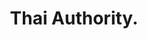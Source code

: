 ---
layout: project
title: Thai Authority.
deliverables: Art Direction, Brand Strategy, Logo & Corporate Identity, Website Design, Signage Design, Illustrations
description: Working directly with the client and suppliers, I led the creative process from concept to implementation. The main design challenage was to develop vibrant brand that stands out, but most importantly stays true to Thai culture. I was responsible for creating concepts, logo and identity through outlet designs, packaging, promotional materials and defining brand's digital presence.
about: The Thai Authority is an authentic Thai restaurant located at the most prestigious locations in town serving made-to-order cuisine under the careful eye of Thai Executive Chefs.
images: thai_
---